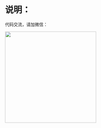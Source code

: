 # 说明：

代码交流，请加微信：

<img src="https://github.com/marey/COMP9024_TEST/blob/master/my_wechat.jpg" height="300" with="300" />
